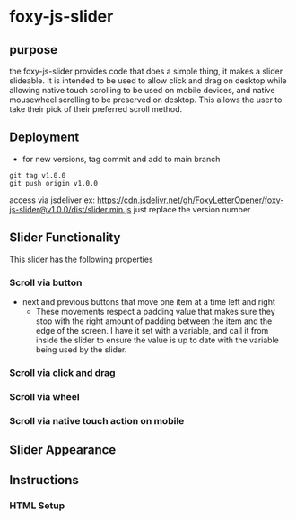 # foxy-js-slider
## purpose
the foxy-js-slider provides code that does a simple thing, it makes a slider slideable. It is intended to be used to allow click and drag on desktop while allowing native touch scrolling to be used on mobile devices, and native mousewheel scrolling to be preserved on desktop. This allows the user to take their pick of their preferred scroll method.
## Deployment
- for new versions, tag commit and add to main branch
```
git tag v1.0.0
git push origin v1.0.0
```
access via jsdeliver
ex: https://cdn.jsdelivr.net/gh/FoxyLetterOpener/foxy-js-slider@v1.0.0/dist/slider.min.js
just replace the version number
## Slider Functionality
This slider has the following properties
### Scroll via button
- next and previous buttons that move one item at a time left and right
    - These movements respect a padding value that makes sure they stop with the right amount of padding between the item and the edge of the screen. I have it set with a variable, and call it from inside the slider to ensure the value is up to date with the variable being used by the slider.
### Scroll via click and drag
### Scroll via wheel
### Scroll via native touch action on mobile
## Slider Appearance
## Instructions
### HTML Setup
